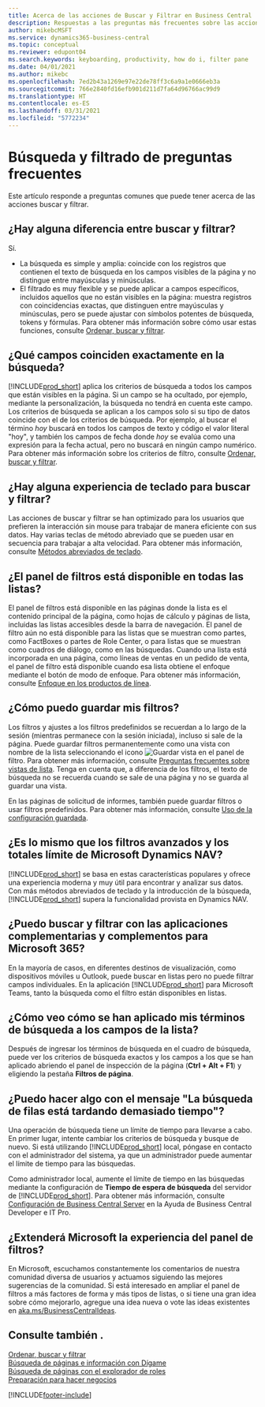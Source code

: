 ```yaml
---
title: Acerca de las acciones de Buscar y Filtrar en Business Central
description: Respuestas a las preguntas más frecuentes sobre las acciones de Buscar y Filtrar.
author: mikebcMSFT
ms.service: dynamics365-business-central
ms.topic: conceptual
ms.reviewer: edupont04
ms.search.keywords: keyboarding, productivity, how do i, filter pane
ms.date: 04/01/2021
ms.author: mikebc
ms.openlocfilehash: 7ed2b43a1269e97e22de78ff3c6a9a1e0666eb3a
ms.sourcegitcommit: 766e2840fd16efb901d211d7fa64d96766ac99d9
ms.translationtype: HT
ms.contentlocale: es-ES
ms.lasthandoff: 03/31/2021
ms.locfileid: "5772234"
---
```

# <a name="searching-and-filtering-faq"></a>Búsqueda y filtrado de preguntas frecuentes
Este artículo responde a preguntas comunes que puede tener acerca de las acciones buscar y filtrar.

## <a name="is-there-a-difference-between-searching-and-filtering"></a>¿Hay alguna diferencia entre buscar y filtrar?
Sí.
- La búsqueda es simple y amplia: coincide con los registros que contienen el texto de búsqueda en los campos visibles de la página y no distingue entre mayúsculas y minúsculas.
- El filtrado es muy flexible y se puede aplicar a campos específicos, incluidos aquellos que no están visibles en la página: muestra registros con coincidencias exactas, que distinguen entre mayúsculas y minúsculas, pero se puede ajustar con símbolos potentes de búsqueda, tokens y fórmulas. Para obtener más información sobre cómo usar estas funciones, consulte [Ordenar, buscar y filtrar](ui-enter-criteria-filters.md).

## <a name="exactly-which-fields-are-matched-when-searching"></a>¿Qué campos coinciden exactamente en la búsqueda?
[!INCLUDE[prod_short](includes/prod_short.md)] aplica los criterios de búsqueda a todos los campos que están visibles en la página. Si un campo se ha ocultado, por ejemplo, mediante la personalización, la búsqueda no tendrá en cuenta este campo. Los criterios de búsqueda se aplican a los campos solo si su tipo de datos coincide con el de los criterios de búsqueda. Por ejemplo, al buscar el término *hoy* buscará en todos los campos de texto y código el valor literal "hoy", y también los campos de fecha donde *hoy* se evalúa como una expresión para la fecha actual, pero no buscará en ningún campo numérico. Para obtener más información sobre los criterios de filtro, consulte [Ordenar, buscar y filtrar](ui-enter-criteria-filters.md#-filter-criteria-and-operators).

## <a name="is-there-a-keyboard-experience-for-search-and-filter"></a>¿Hay alguna experiencia de teclado para buscar y filtrar?
Las acciones de buscar y filtrar se han optimizado para los usuarios que prefieren la interacción sin mouse para trabajar de manera eficiente con sus datos. Hay varias teclas de método abreviado que se pueden usar en secuencia para trabajar a alta velocidad. Para obtener más información, consulte [Métodos abreviados de teclado](keyboard-shortcuts.md#KeyboardFilter).

## <a name="is-the-filter-pane-available-on-all-lists"></a>¿El panel de filtros está disponible en todas las listas?
El panel de filtros está disponible en las páginas donde la lista es el contenido principal de la página, como hojas de cálculo y páginas de lista, incluidas las listas accesibles desde la barra de navegación. El panel de filtro aún no está disponible para las listas que se muestran como partes, como FactBoxes o partes de Role Center, o para listas que se muestran como cuadros de diálogo, como en las búsquedas. Cuando una lista está incorporada en una página, como líneas de ventas en un pedido de venta, el panel de filtro está disponible cuando esa lista obtiene el enfoque mediante el botón de modo de enfoque. Para obtener más información, consulte [Enfoque en los productos de línea](ui-enter-data.md#Focus).

## <a name="how-can-i-save-my-filters"></a>¿Cómo puedo guardar mis filtros?
Los filtros y ajustes a los filtros predefinidos se recuerdan a lo largo de la sesión (mientras permanece con la sesión iniciada), incluso si sale de la página. Puede guardar filtros permanentemente como una vista con nombre de la lista seleccionando el icono ![Guardar vista](media/save_view_icon.png "Guardar vista") en el panel de filtro. Para obtener más información, consulte [Preguntas frecuentes sobre vistas de lista](ui-views-faq.md). Tenga en cuenta que, a diferencia de los filtros, el texto de búsqueda no se recuerda cuando se sale de una página y no se guarda al guardar una vista.

En las páginas de solicitud de informes, también puede guardar filtros o usar filtros predefinidos. Para obtener más información, consulte [Uso de la configuración guardada](ui-work-report.md#SavedSettings).

## <a name="is-this-the-same-as-advanced-filters-and-limit-totals-in-microsoft-dynamics-nav"></a>¿Es lo mismo que los filtros avanzados y los totales límite de Microsoft Dynamics NAV?
[!INCLUDE[prod_short](includes/prod_short.md)] se basa en estas características populares y ofrece una experiencia moderna y muy útil para encontrar y analizar sus datos. Con más métodos abreviados de teclado y la introducción de la búsqueda, [!INCLUDE[prod_short](includes/prod_short.md)] supera la funcionalidad provista en Dynamics NAV.  

## <a name="can-i-search-and-filter-using-the-companion-apps-and-add-ins-for-microsoft-365"></a>¿Puedo buscar y filtrar con las aplicaciones complementarias y complementos para Microsoft 365?
En la mayoría de casos, en diferentes destinos de visualización, como dispositivos móviles u Outlook, puede buscar en listas pero no puede filtrar campos individuales. En la aplicación [!INCLUDE[prod_short](includes/prod_short.md)] para Microsoft Teams, tanto la búsqueda como el filtro están disponibles en listas.

## <a name="how-do-i-view-how-my-search-terms-have-been-applied-to-fields-in-the-list"></a>¿Cómo veo cómo se han aplicado mis términos de búsqueda a los campos de la lista?
Después de ingresar los términos de búsqueda en el cuadro de búsqueda, puede ver los criterios de búsqueda exactos y los campos a los que se han aplicado abriendo el panel de inspección de la página (**Ctrl + Alt + F1**) y eligiendo la pestaña **Filtros de página**.

## <a name="can-i-do-anything-about-the-searching-for-rows-is-taking-too-long-message"></a>¿Puedo hacer algo con el mensaje "La búsqueda de filas está tardando demasiado tiempo"?

Una operación de búsqueda tiene un límite de tiempo para llevarse a cabo. En primer lugar, intente cambiar los criterios de búsqueda y busque de nuevo. Si está utilizando [!INCLUDE[prod_short](includes/prod_short.md)] local, póngase en contacto con el administrador del sistema, ya que un administrador puede aumentar el límite de tiempo para las búsquedas.

Como administrador local, aumente el límite de tiempo en las búsquedas mediante la configuración de **Tiempo de espera de búsqueda** del servidor de [!INCLUDE[prod_short](includes/prod_short.md)]. Para obtener más información, consulte [Configuración de Business Central Server](/dynamics365/business-central/dev-itpro/administration/configure-server-instance?#Database) en la Ayuda de Business Central Developer e IT Pro.

## <a name="will-microsoft-extend-the-filter-pane-experience"></a>¿Extenderá Microsoft la experiencia del panel de filtros?
En Microsoft, escuchamos constantemente los comentarios de nuestra comunidad diversa de usuarios y actuamos siguiendo las mejores sugerencias de la comunidad. Si está interesado en ampliar el panel de filtros a más factores de forma y más tipos de listas, o si tiene una gran idea sobre cómo mejorarlo, agregue una idea nueva o vote las ideas existentes en [aka.ms/BusinessCentralIdeas](https://aka.ms/businesscentralideas).

## <a name="see-also"></a>Consulte también .
[Ordenar, buscar y filtrar](ui-enter-criteria-filters.md)  
[Búsqueda de páginas e información con Dígame](ui-search.md)  
[Búsqueda de páginas con el explorador de roles](ui-role-explorer.md)  
[Preparación para hacer negocios](ui-get-ready-business.md)  


[!INCLUDE[footer-include](includes/footer-banner.md)]
